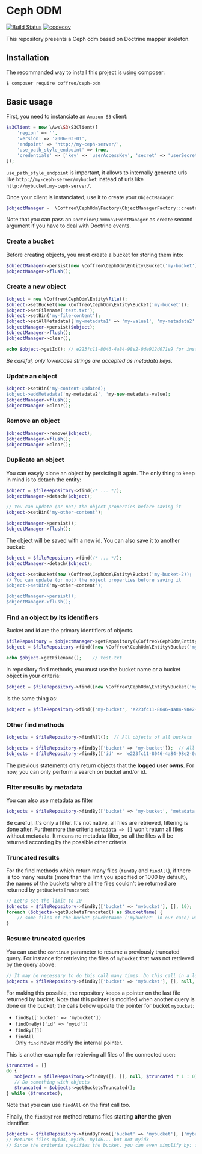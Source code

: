 # Ceph ODM
[![Build Status](https://travis-ci.org/Coffreo/ceph-odm.svg?branch=master)](https://travis-ci.org/Coffreo/ceph-odm)
[![codecov](https://codecov.io/gh/Coffreo/ceph-odm/branch/master/graph/badge.svg)](https://codecov.io/gh/Coffreo/ceph-odm)

This repository presents a Ceph odm based on Doctrine mapper skeleton.

## Installation
The recommanded way to install this project is using composer:
```bash
$ composer require coffreo/ceph-odm
```

## Basic usage

First, you need to instanciate an `Amazon S3` client:
```php
$s3Client = new \Aws\S3\S3Client([
    'region' => '',
    'version' => '2006-03-01',
    'endpoint' => 'http://my-ceph-server/',
    'use_path_style_endpoint' => true,
    'credentials' => ['key' => 'userAccessKey', 'secret' => 'userSecretKey']
]);
```
`use_path_style_endpoint` is important, it allows to internally generate urls like `http://my-ceph-server/mybucket` instead of urls like `http://mybucket.my-ceph-server/`.

Once your client is instanciated, use it to create your `ObjectManager`:

```php
$objectManager =  \Coffreo\CephOdm\Factory\ObjectManagerFactory::create($s3Client);
```

Note that you can pass an `Doctrine\Common\EventManager` as `create` second argument if you have to deal with Doctrine events.

### Create a bucket
Before creating objects, you must create a bucket for storing them into:
```php
$objectManager->persist(new \Coffreo\CephOdm\Entity\Bucket('my-bucket'));
$objectManager->flush();
```

### Create a new object
```php
$object = new \Coffreo\CephOdm\Entity\File();
$object->setBucket(new \Coffreo\CephOdm\Entity\Bucket('my-bucket'));
$object->setFilename('test.txt');
$object->setBin('my-file-content');
$object->setAllMetadata(['my-metadata1' => 'my-value1', 'my-metadata2' => 'my-value2']);
$objectManager->persist($object);
$objectManager->flush();
$objectManager->clear();

echo $object->getId(); // e223fc11-8046-4a84-98e2-0de912d071e9 for instance since object is stored
```

*Be careful, only lowercase strings are accepted as metadata keys.*

### Update an object
```php
$object->setBin('my-content-updated);
$object->addMetadata('my-metadata2', 'my-new-metadata-value);
$objectManager->flush();
$objectManager->clear();
```

### Remove an object
```php
$objectManager->remove($object);
$objectManager->flush();
$objectManager->clear();
```

### Duplicate an object
You can easyly clone an object by persisting it again. The only thing to keep in mind is to detach the entity:
```php
$object = $fileRepository->find(/* ... */);
$objectManager->detach($object);

// You can update (or not) the object properties before saving it
$object->setBin('my-other-content');

$objectManager->persist();
$objectManager->flush();
```
The object will be saved with a new id. You can also save it to another bucket:
```php
$object = $fileRepository->find(/* ... */);
$objectManager->detach($object);

$object->setBucket(new \Coffreo\CephOdm\Entity\Bucket('my-bucket-2));
// You can update (or not) the object properties before saving it
$object->setBin('my-other-content');

$objectManager->persist();
$objectManager->flush();
```

### Find an object by its identifiers
Bucket and id are the primary identifiers of objects.
```php
$fileRepository = $objectManager->getRepository(\Coffreo\CephOdm\Entity\File::class);
$object = $fileRepository->find([new \Coffreo\CephOdm\Entity\Bucket('my-bucket'), 'e223fc11-8046-4a84-98e2-0de912d071e9']);

echo $object->getFilename();    // test.txt
```
In repository find methods, you must use the bucket name or a bucket object in your criteria:
```php
$object = $fileRepository->find([new \Coffreo\CephOdm\Entity\Bucket('my-bucket'), 'e223fc11-8046-4a84-98e2-0de912d071e9']);
```
Is the same thing as:
```php
$object = $fileRepository->find(['my-bucket', 'e223fc11-8046-4a84-98e2-0de912d071e9']);
```

### Other find methods
```php
$objects = $fileRepository->findAll();  // All objects of all buckets

$objects = $fileRepository->findBy(['bucket' => 'my-bucket']);  // All objects of the bucket
$objects = $fileRepository->findBy(['id' => 'e223fc11-8046-4a84-98e2-0de912d071e9']); // All objects in any bucket of the given id
```
The previous statements only return objects that the **logged user owns**. For now, you can only perform a search on bucket and/or id.

### Filter results by metadata
You can also use metadata as filter
```php
$objects = $fileRepository->findBy(['bucket' => 'my-bucket', 'metadata' => ['mymetadata' => 'myvalue']]);
```
Be careful, it's only a filter. It's not native, all files are retrieved, filtering is done after. Furthermore the criteria `metadata => []` won't return all files without metadata. It means no metadata filter, so all the files will be returned according by the possible other criteria.

### Truncated results
For the find methods which return many files (`findBy` and `findAll`), if there is too many results (more than the limit you specified or 1000 by default), the names of the buckets where all the files couldn't be returned are returned by `getBucketsTruncated`:
```php
// Let's set the limit to 10
$objects = $fileRepository->findBy(['bucket' => 'mybucket'], [], 10);
foreach ($objects->getBucketsTruncated() as $bucketName) {
    // some files of the bucket $bucketName ('mybucket' in our case) was not returned
}
```

### Resume truncated queries
You can use the `continue` parameter to resume a previously truncated query. For instance for retrieving the files of `mybucket` that was not retrieved by the query above:
```php
// It may be necessary to do this call many times. Do this call in a loop until $objects->getBucketsTruncated() returns an empty array.
$objects = $fileRepository->findBy(['bucket' => 'mybucket'], [], null, 1);
```
For making this possible, the repository keeps a pointer on the last file returned by bucket. Note that this pointer is modified when another query is done on the bucket; the calls bellow update the pointer for bucket `mybucket`:
* `findBy(['bucket' => 'mybucket'])`
* `findOneBy(['id' => 'myid'])`
* `findBy([])`
* `findAll`  
Only `find` never modify the internal pointer. 


This is another example for retrieving all files of the connected user:
```php
$truncated = []
do {
   $objects = $fileRepository->findBy([], [], null, $truncated ? 1 : 0);
   // Do something with objects
   $truncated = $objects->getBucketsTruncated();
} while ($truncated);
```
Note that you can use `findAll` on the first call too.

Finally, the `findByFrom` method returns files starting **after** the given identifier:
```php
$objects = $fileRepository->findByFrom(['bucket' => 'mybucket'], ['mybucket' => 'myid3']);
// Returns files myid4, myid5, myid6... but not myid3
// Since the criteria specifies the bucket, you can even simplify by: findByFrom(['bucket' => 'mybucket'], 'myid3')
```